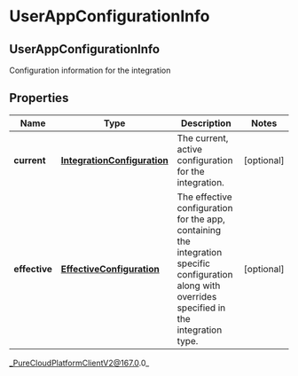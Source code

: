 # UserAppConfigurationInfo

## UserAppConfigurationInfo
Configuration information for the integration

## Properties

|Name | Type | Description | Notes|
|------------ | ------------- | ------------- | -------------|
| **current** | [**IntegrationConfiguration**](IntegrationConfiguration) | The current, active configuration for the integration. | [optional] |
| **effective** | [**EffectiveConfiguration**](EffectiveConfiguration) | The effective configuration for the app, containing the integration specific configuration along with overrides specified in the integration type. | [optional] |



_PureCloudPlatformClientV2@167.0.0_
